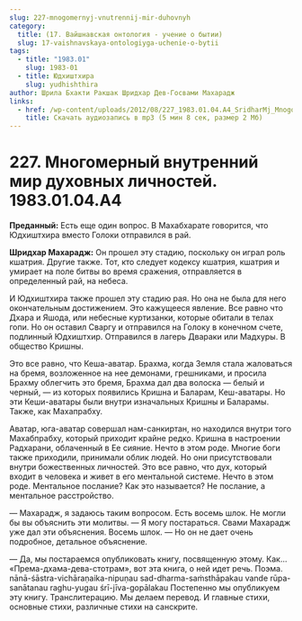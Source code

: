```yaml
---
slug: 227-mnogomernyj-vnutrennij-mir-duhovnyh
category:
  title: (17. Вайшнавская онтология - учение о бытии)
  slug: 17-vaishnavskaya-ontologiyga-uchenie-o-bytii
tags:
  - title: "1983.01"
    slug: 1983-01
  - title: Юдхиштхира
    slug: yudhishthira
author: Шрила Бхакти Ракшак Шридхар Дев-Госвами Махарадж
links:
  - href: /wp-content/uploads/2012/08/227_1983.01.04.A4_SridharMj_Mnogomerniy_vnutrenniy_mir_duhovnyh_lichnostey.mp3
    title: Скачать аудиозапись в mp3 (5 мин 8 сек, размер 2 Мб)
---
```


# 227. Многомерный внутренний мир духовных личностей. 1983.01.04.A4

**Преданный:** Есть еще один вопрос. В Махабхарате говорится, что Юдхиштхира вместо Голоки отправился в рай.

**Шридхар Махарадж:** Он прошел эту стадию, поскольку он играл роль кшатрия. Другие также. Тот, кто следует кодексу кшатрия, кшатрия и умирает на поле битвы во время сражения, отправляется в определенный рай, на небеса.

И Юдхиштхира также прошел эту стадию рая. Но она не была для него окончательным достижением. Это кажущееся явление. Все равно что Дхара и Яшода, или небесные куртизанки, которые обитали в телах гопи. Но он оставил Сваргу и отправился на Голоку в конечном счете, подлинный Юдхиштхир. Отправился в лагерь Двараки или Мадхуры. В общество Кришны.

Это все равно, что Кеша-аватар. Брахма, когда Земля стала жаловаться на бремя, возложенное на нее демонами, грешниками, и просила Брахму облегчить это бремя, Брахма дал два волоска — белый и черный, — из которых появились Кришна и Баларам, Кеш-аватары. Но эти Кеши-аватары были внутри изначальных Кришны и Баларамы. Также, как Махапрабху.

Аватар, юга-аватар совершал нам-санкиртан, но находился внутри того Махабпрабху, который приходит крайне редко. Кришна в настроении Радхарани, облаченный в Ее сияние. Нечто в этом роде. Многие боги также приходили, принимали облик людей. Но они присутствовали внутри божественных личностей. Это все равно, что дух, который входит в человека и живет в его ментальной системе. Нечто в этом роде. Ментальное послание? Как это называется? Не послание, а ментальное расстройство.

— Махарадж, я задаюсь таким вопросом. Есть восемь шлок. Не могли бы вы объяснить эти молитвы. — Я могу постараться. Свами Махарадж уже дал эти объяснения. Восемь шлок. — Но он не дает очень подробное, детальное объяснение.

— Да, мы постараемся опубликовать книгу, посвященную этому. Как… «Према-дхама-дева-стотрам», вот эта книга, о ней идет речь. Поэма. nānā-śāstra-vichāraṇaika-nipuṇau sad-dharma-saṁsthāpakau vande rūpa-sanātanau raghu-yugau śrī-jīva-gopālakau Постепенно мы опубликуем эту книгу. Транслитерацию. Мы делаем перевод. И главные стихи, основные стихи, различные стихи на санскрите.

